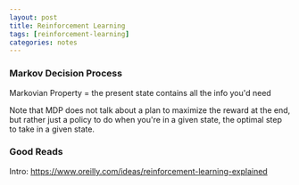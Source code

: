 ```yaml
---
layout: post
title: Reinforcement Learning
tags: [reinforcement-learning]
categories: notes
--- 
```



### Markov Decision Process
Markovian Property =  the present state contains all the info you'd need

Note that MDP does not talk about a plan to maximize the reward at the end, but rather just a policy to do when you're in a given state, the optimal step to take in a given state.

### Good Reads
Intro: https://www.oreilly.com/ideas/reinforcement-learning-explained
